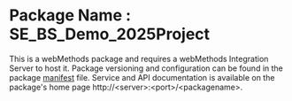 # Package Name : SE_BS_Demo_2025Project
This is a webMethods package and requires a webMethods Integration Server to host it. Package versioning and configuration can be found in the package [manifest](./SE_BS_Demo_2025Project/manifest.v3) file. Service and API documentation is available on the package's home page http://&lt;server&gt;:&lt;port&gt;/&lt;packagename>.